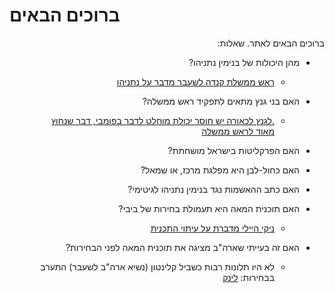 # ברוכים הבאים

<div dir="rtl" markdown="1">
ברוכים הבאים לאתר.
שאלות:

* מהן היכולות של בנימין נתניהו?

    * [ראש ממשלת קנדה לשעבר מדבר על נתניהו](https://twitter.com/Lidar_Yarin/status/1220808197730074626?s=20)
* האם בני גנץ מתאים לתפקיד ראש ממשלה?
    
    * [.לגנץ לכאורה יש חוסר יכולת מוחלט לדבר בפומבי, דבר שנחוץ מאוד לראש ממשלה](https://twitter.com/nachi_z9/status/1221154666085539840?s=20)
* האם הפרקליטות בישראל מושחתת?
* האם כחול-לבן היא מפלגת מרכז, או שמאל?
* האם כתב ההאשמות נגד בנימין נתניהו לגיטימי?
* האם תוכנית המאה היא תעמולת בחירות של ביבי?
    
    * [ניקי היילי מדברת על עיתוי התכנית](https://twitter.com/MiriBarbi/status/1221472092417396738?s=20)
* האם זה בעייתי שארה"ב מציגה את תוכנית המאה לפני הבחירות?
    
    * לא היו תלונות רבות כשביל קלינטון (נשיא ארה"ב לשעבר) התערב בבחירות:
    [לינק](https://twitter.com/mcl_bgn/status/1221483275086155776?s=20)

</div>
